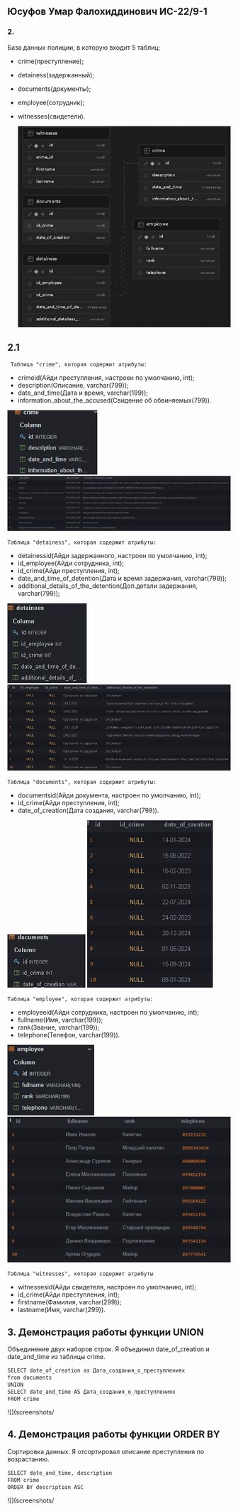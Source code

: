 ## Юсуфов Умар Фалохиддинович	ИС-22/9-1

### 2.
База данных полиции, в которую входит 5 таблиц:
* crime(преступление);
* detainess(задержанный);
* documents(документы);
* employee(сотрудник);
* witnesses(свидетели).

  ![](screenshots/bazad.png)

##  2.1
	 Таблица "crime", которая содержит атрибуты:
* crimeid(Айди преступления, настроен по умолчанию, int);
* description(Описание, varchar(799));
* date_and_time(Дата и время, varchar(199));
* information_about_the_accused(Свидение об обвиняемых(799)).

![](screenshots/crime1.png)			![](screenshots/Crime2.png)

	Таблица "detainess", которая содержит атрибуты:
* detainessid(Айди задержанного, настроен по умолчанию, int);
* id_employee(Айди сотрудника, int);
* id_crime(Айди преступления, int);
* date_and_time_of_detention(Дата и время задержания, varchar(799));
* additional_details_of_the_detention(Доп.детали задержания, varchar(799));

![](screenshots/detainess.png)			![](screenshots/detainess2.png)	

	Таблица "documents", которая содержит атрибуты:
* documentsid(Айди документа, настроен по умолчанию, int);
* id_crime(Айди преступления, int);
* date_of_creation(Дата создания, varchar(799)).

![](screenshots/documents.png)			![](screenshots/documents2.png)	

	Таблица "employee", которая содержит атрибуты:	
* employeeid(Айди сотрудника, настроен по умолчанию, int);
* fullname(Имя, varchar(199));
* rank(Звание, varchar(199));
* telephone(Телефон, varchar(199)).

![](screenshots/Employee.png)			![](screenshots/Employee2.png)

	Таблица "witnesses", которая содержит атрибуты
* witnessesid(Айди свидетеля, настроен по умолчанию, int);
* id_crime(Айди преступления, int);
* firstname(Фамилия, varchar(299));
* lastname(Имя, varchar(299)).

## 3. Демонстрация работы функции UNION
Объединение двух наборов строк. Я объединил date_of_creation и date_and_time из таблицы crime.

```
SELECT date_of_creation as Дата_создания_о_преступлениях
from documents
UNION
SELECT date_and_time AS Дата_создания_о_преступлениях
FROM crime
```
![](screenshots/

## 4. Демонстрация работы функции ORDER BY
Сортировка данных. Я отсортировал описание преступления по возрастанию.
```
SELECT date_and_time, description
FROM crime
ORDER BY description ASC
```
![](screenshots/
